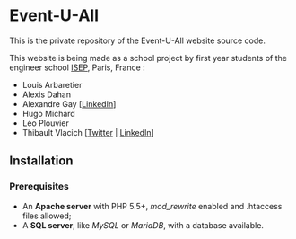 # Event-U-All

This is the private repository of the Event-U-All website source code.

This website is being made as a school project by first year students of the engineer school [ISEP](http://www.isep.fr), Paris, France :
* Louis Arbaretier
* Alexis Dahan
* Alexandre Gay [[LinkedIn](https://fr.linkedin.com/pub/alexandre-gay/a4/407/2a4)]
* Hugo Michard
* Léo Plouvier
* Thibault Vlacich [[Twitter](https://twitter.com/ThibaultVlacich) | [LinkedIn](https://fr.linkedin.com/in/thibaultvlacich)]

## Installation

### Prerequisites

* An **Apache server** with PHP 5.5+, *mod_rewrite* enabled and .htaccess files allowed;
* A **SQL server**, like *MySQL* or *MariaDB*, with a database available.
